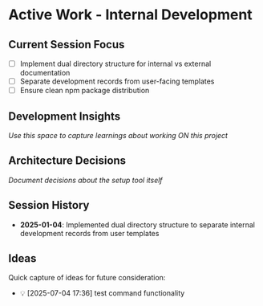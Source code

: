 # Active Work - Internal Development

## Current Session Focus
- [ ] Implement dual directory structure for internal vs external documentation
- [ ] Separate development records from user-facing templates
- [ ] Ensure clean npm package distribution

## Development Insights
*Use this space to capture learnings about working ON this project*

## Architecture Decisions
*Document decisions about the setup tool itself*

## Session History
- **2025-01-04**: Implemented dual directory structure to separate internal development records from user templates
## Ideas

Quick capture of ideas for future consideration:

- 💡 [2025-07-04 17:36] test command functionality
